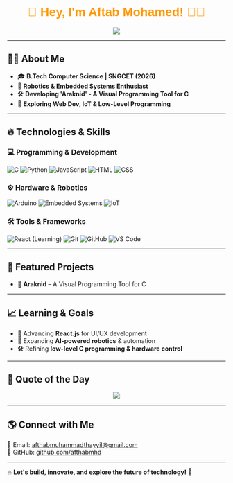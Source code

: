 <h1 align="center" style="font-family: 'Arial', sans-serif; color: #FF9900;">🚀 Hey, I'm Aftab Mohamed! 👨‍💻</h1>

<p align="center">
  <img src="https://readme-typing-svg.herokuapp.com?font=Fira+Code&pause=1000&color=00A86B&center=true&width=500&lines=CS+Student+%7C+Robotics+%7C+Arduino+Developer;Building+Visual+Programming+Tools;Exploring+Embedded+Systems+%26+Automation">
</p>

---

## 🧑‍💻 About Me
- 🎓 **B.Tech Computer Science | SNGCET (2026)**
- 🤖 **Robotics & Embedded Systems Enthusiast**
- 🛠️ **Developing 'Araknid' - A Visual Programming Tool for C**
- 🚀 **Exploring Web Dev, IoT & Low-Level Programming**

---

## 🔥 Technologies & Skills

### 💻 Programming & Development
![C](https://img.shields.io/badge/-C-000000?style=for-the-badge&logo=c&logoColor=white)
![Python](https://img.shields.io/badge/-Python-000000?style=for-the-badge&logo=python&logoColor=white)
![JavaScript](https://img.shields.io/badge/-JavaScript-000000?style=for-the-badge&logo=javascript&logoColor=white)
![HTML](https://img.shields.io/badge/-HTML-000000?style=for-the-badge&logo=html5&logoColor=white)
![CSS](https://img.shields.io/badge/-CSS-000000?style=for-the-badge&logo=css3&logoColor=white)

### ⚙️ Hardware & Robotics
![Arduino](https://img.shields.io/badge/-Arduino-000000?style=for-the-badge&logo=arduino&logoColor=white)
![Embedded Systems](https://img.shields.io/badge/-Embedded%20Systems-000000?style=for-the-badge)
![IoT](https://img.shields.io/badge/-IoT-000000?style=for-the-badge)

### 🛠️ Tools & Frameworks
![React (Learning)](https://img.shields.io/badge/-React-000000?style=for-the-badge&logo=react&logoColor=white)
![Git](https://img.shields.io/badge/-Git-000000?style=for-the-badge&logo=git&logoColor=white)
![GitHub](https://img.shields.io/badge/-GitHub-000000?style=for-the-badge&logo=github)
![VS Code](https://img.shields.io/badge/-VS%20Code-000000?style=for-the-badge&logo=visual-studio-code)

---

## 🚀 Featured Projects
- 🔹 **Araknid** – A Visual Programming Tool for C 

---

## 📈 Learning & Goals
- 🚀 Advancing **React.js** for UI/UX development
- 🤖 Expanding **AI-powered robotics** & automation
- 🛠 Refining **low-level C programming & hardware control**

---


## 🎯 Quote of the Day
<p align="center">
  <img src="https://quotes-github-readme.vercel.app/api?type=horizontal&theme=react">
</p>

---

## 🌎 Connect with Me
📧 Email: [afthabmuhammadthayyil@gmail.com](mailto:afthabmuhammadthayyil@gmail.com)  
🔗 GitHub: [github.com/afthabmhd](https://github.com/afthabmhd)   

---

🔥 **Let's build, innovate, and explore the future of technology!** 🚀
